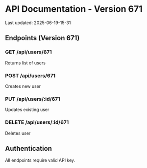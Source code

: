 # API Documentation - Version 671
Last updated: 2025-06-19-15-31

## Endpoints (Version 671)

### GET /api/users/671
Returns list of users

### POST /api/users/671
Creates new user

### PUT /api/users/:id/671
Updates existing user

### DELETE /api/users/:id/671
Deletes user

## Authentication
All endpoints require valid API key.
